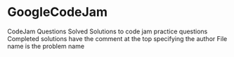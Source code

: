 # GoogleCodeJam
CodeJam Questions Solved
Solutions to code jam practice questions
Completed solutions have the comment at the top specifying the author
File name is the problem name

